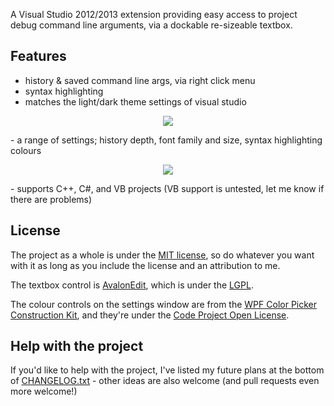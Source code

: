 A Visual Studio 2012/2013 extension providing easy access to project debug command line arguments, via a dockable re-sizeable textbox.

## Features ##
- history & saved command line args, via right click menu
- syntax highlighting
- matches the light/dark theme settings of visual studio

<p align="center"><img src="http://i.imgur.com/ganhXVZ.png" /></p>
- a range of settings; history depth, font family and size, syntax highlighting colours

<p align="center"><img src="http://i.imgur.com/di7wk8t.png" /></p>
- supports C++, C#, and VB projects (VB support is untested, let me know if there are problems)

## License ##
The project as a whole is under the [MIT license](https://github.com/MatthewCox/DockableCLArgs/blob/master/LICENSE.txt), so do whatever you want with it as long as you include the license and an attribution to me.

The textbox control is [AvalonEdit](https://github.com/icsharpcode/SharpDevelop/wiki/AvalonEdit), which is under the [LGPL](http://www.gnu.org/copyleft/lesser.html).

The colour controls on the settings window are from the [WPF Color Picker Construction Kit](http://www.codeproject.com/Articles/131708/WPF-Color-Picker-Construction-Kit), and they're under the [Code Project Open License](http://www.codeproject.com/info/cpol10.aspx).

## Help with the project ##

If you'd like to help with the project, I've listed my future plans at the bottom of [CHANGELOG.txt](https://github.com/MatthewCox/DockableCLArgs/blob/master/CHANGELOG.txt) - other ideas are also welcome (and pull requests even more welcome!)
